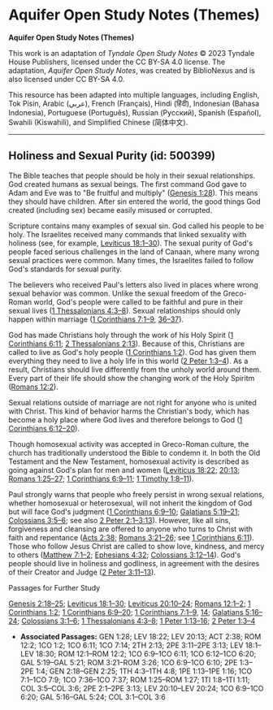 # Aquifer Open Study Notes (Themes)

**Aquifer Open Study Notes (Themes)**

This work is an adaptation of *Tyndale Open Study Notes* © 2023 Tyndale House Publishers, licensed under the CC BY\-SA 4\.0 license. The adaptation, *Aquifer Open Study Notes*, was created by BiblioNexus and is also licensed under CC BY\-SA 4\.0\.

This resource has been adapted into multiple languages, including English, Tok Pisin, Arabic (عربي), French (Français), Hindi (हिंदी), Indonesian (Bahasa Indonesia), Portuguese (Português), Russian (Русский), Spanish (Español), Swahili (Kiswahili), and Simplified Chinese (简体中文).



--------------------------------

## Holiness and Sexual Purity (id: 500399)

The Bible teaches that people should be holy in their sexual relationships. God created humans as sexual beings. The first command God gave to Adam and Eve was to "Be fruitful and multiply" ([Genesis 1:28](https://ref.ly/Gen1:28)). This means they should have children. After sin entered the world, the good things God created (including sex) became easily misused or corrupted.

Scripture contains many examples of sexual sin. God called his people to be holy. The Israelites received many commands that linked sexuality with holiness (see, for example, [Leviticus 18:1–30](https://ref.ly/Lev18:1-Lev18:30)). The sexual purity of God's people faced serious challenges in the land of Canaan, where many wrong sexual practices were common. Many times, the Israelites failed to follow God's standards for sexual purity.

The believers who received Paul's letters also lived in places where wrong sexual behavior was common. Unlike the sexual freedom of the Greco\-Roman world, God's people were called to be faithful and pure in their sexual lives ([1 Thessalonians 4:3–8](https://ref.ly/1Thess4:3-1Thess4:8)). Sexual relationships should only happen within marriage ([1 Corinthians 7:1–9](https://ref.ly/1Cor7:1-1Cor7:9), [36–37](https://ref.ly/1Cor7:36-1Cor7:37)).

God has made Christians holy through the work of his Holy Spirit ([1 Corinthians 6:11](https://ref.ly/1Cor6:11); [2 Thessalonians 2:13](https://ref.ly/2Thess2:13)). Because of this, Christians are called to live as God's holy people ([1 Corinthians 1:2](https://ref.ly/1Cor1:2)). God has given them everything they need to live a holy life in this world ([2 Peter 1:3–4](https://ref.ly/2Pet1:3-2Pet1:4)). As a result, Christians should live differently from the unholy world around them. Every part of their life should show the changing work of the Holy Spiritm ([Romans 12:2](https://ref.ly/Rom12:2)).

Sexual relations outside of marriage are not right for anyone who is united with Christ. This kind of behavior harms the Christian's body, which has become a holy place where God lives and therefore belongs to God ([1 Corinthians 6:12–20](https://ref.ly/1Cor6:12-1Cor6:20)).

Though homosexual activity was accepted in Greco\-Roman culture, the church has traditionally understood the Bible to condemn it. In both the Old Testament and the New Testament, homosexual activity is described as going against God's plan for men and women ([Leviticus 18:22](https://ref.ly/Lev18:22); [20:13](https://ref.ly/Lev20:13); [Romans 1:25–27](https://ref.ly/Rom1:25-Rom1:27); [1 Corinthians 6:9–11](https://ref.ly/1Cor6:9-1Cor6:11); [1 Timothy 1:8–11](https://ref.ly/1Tim1:8-1Tim1:11)).

Paul strongly warns that people who freely persist in wrong sexual relations, whether homosexual or heterosexual, will not inherit the kingdom of God but will face God's judgment ([1 Corinthians 6:9–10](https://ref.ly/1Cor6:9-1Cor6:10); [Galatians 5:19–21](https://ref.ly/Gal5:19-Gal5:21); [Colossians 3:5–6](https://ref.ly/Col3:5-Col3:6); see also [2 Peter 2:1–3:13](https://ref.ly/2Pet2:1-2Pet3:13)). However, like all sins, forgiveness and cleansing are offered to anyone who turns to Christ with faith and repentance ([Acts 2:38](https://ref.ly/Acts2:38); [Romans 3:21–26](https://ref.ly/Rom3:21-Rom3:26); see [1 Corinthians 6:11](https://ref.ly/1Cor6:11)). Those who follow Jesus Christ are called to show love, kindness, and mercy to others ([Matthew 7:1–2](https://ref.ly/Matt7:1-Matt7:2); [Ephesians 4:32](https://ref.ly/Eph4:32); [Colossians 3:12–14](https://ref.ly/Col3:12-Col3:14)). God's people should live in holiness and godliness, in agreement with the desires of their Creator and Judge ([2 Peter 3:11–13](https://ref.ly/2Pet3:11-2Pet3:13)).

Passages for Further Study

[Genesis 2:18–25](https://ref.ly/Gen2:18-Gen2:25); [Leviticus 18:1–30](https://ref.ly/Lev18:1-Lev18:30); [Leviticus 20:10–24](https://ref.ly/Lev20:10-Lev20:24); [Romans 12:1–2](https://ref.ly/Rom12:1-Rom12:2); [1 Corinthians 1:2](https://ref.ly/1Cor1:2); [1 Corinthians 6:9–20](https://ref.ly/1Cor6:9-1Cor6:20); [1 Corinthians 7:1–9](https://ref.ly/1Cor7:1-1Cor7:9), [14](https://ref.ly/1Cor7:14); [Galatians 5:16–24](https://ref.ly/Gal5:16-Gal5:24); [Colossians 3:1–6](https://ref.ly/Col3:1-Col3:6); [1 Thessalonians 4:3–8](https://ref.ly/1Thess4:3-1Thess4:8); [1 Peter 1:13–16](https://ref.ly/1Pet1:13-1Pet1:16); [2 Peter 1:3–4](https://ref.ly/2Pet1:3-2Pet1:4)

* **Associated Passages:** GEN 1:28; LEV 18:22; LEV 20:13; ACT 2:38; ROM 12:2; 1CO 1:2; 1CO 6:11; 1CO 7:14; 2TH 2:13; 2PE 3:11–2PE 3:13; LEV 18:1–LEV 18:30; ROM 12:1–ROM 12:2; 1CO 6:9–1CO 6:11; 1CO 6:12–1CO 6:20; GAL 5:19–GAL 5:21; ROM 3:21–ROM 3:26; 1CO 6:9–1CO 6:10; 2PE 1:3–2PE 1:4; GEN 2:18–GEN 2:25; 1TH 4:3–1TH 4:8; 1PE 1:13–1PE 1:16; 1CO 7:1–1CO 7:9; 1CO 7:36–1CO 7:37; ROM 1:25–ROM 1:27; 1TI 1:8–1TI 1:11; COL 3:5–COL 3:6; 2PE 2:1–2PE 3:13; LEV 20:10–LEV 20:24; 1CO 6:9–1CO 6:20; GAL 5:16–GAL 5:24; COL 3:1–COL 3:6

